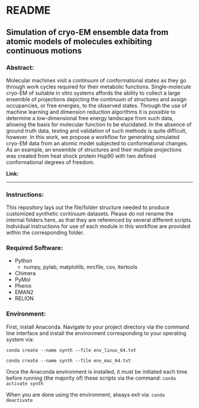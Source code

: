 # README
## Simulation of cryo-EM ensemble data from atomic models of molecules exhibiting continuous motions

### Abstract:
Molecular machines visit a continuum of conformational states as they go through work cycles required for their metabolic functions. Single-molecule cryo-EM of suitable in vitro systems affords the ability to collect a large ensemble of projections depicting the continuum of structures and assign occupancies, or free energies, to the observed states. Through the use of machine learning and dimension reduction algorithms it is possible to determine a low-dimensional free energy landscape from such data, allowing the basis for molecular function to be elucidated. In the absence of ground truth data, testing and validation of such methods is quite difficult, however. In this work, we propose a workflow for generating simulated cryo-EM data from an atomic model subjected to conformational changes. As an example, an ensemble of structures and their multiple projections was created from heat shock protein Hsp90 with two defined conformational degrees of freedom.

**Link:**

---

### Instructions:
This repository lays out the file/folder structure needed to produce customized synthetic continuum datasets. Please do not rename the internal folders here, as that they are referenced by several different scripts. Individual instructions for use of each module in this workflow are provided within the corresponding folder.

### Required Software:
- Python
  - numpy, pylab, matplotlib, mrcfile, csv, itertools
- Chimera
- PyMol
- Phenix
- EMAN2
- RELION

### Environment:
First, install Anaconda. Navigate to your project directory via the command line interface and install the environment corresponding to your operating system via:

`conda create --name synth --file env_linux_64.txt`

`conda create --name synth --file env_mac_64.txt`

Once the Anaconda environment is installed, it must be initiated each time before running (the majority of) these scripts via the command: `conda activate synth`

When you are done using the environment, always exit via: `conda deactivate`

